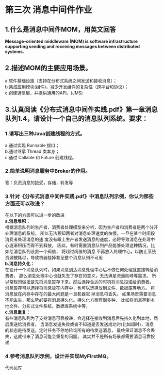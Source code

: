 # 第三次 消息中间件作业 
   
## 1.什么是消息中间件MOM，用英文回答   
**Message-oriented middleware (MOM) is software infrastructure supporting sending and receiving messages between distributed systems.**    
   
## 2.描述MOM的主要应用场景。   
a.软件基础设施（支持在分布式系统之间发送和接收消息）；   
b.集成应用模块(组件)，减少开发组件的复杂性（跨平台和协议）；   
c.创建通信层，并提供通用的API。(JMS)   
   
## 3.认真阅读《分布式消息中间件实践.pdf》第一章消息队列1.4，请设计一个自己的消息队列系统。要求：
### 1.请写出三种Java创建线程的方式。   
a.通过实现 Runnable 接口；   
b.通过继承 Thread 类本身；   
c.通过 Callable 和 Future 创建线程。   
   
### 2.简单说明消息服务中Broker的作用。   
答：负责消息的接受，存储，转发等   

### 3.针对《分布式消息中间件实践.pdf》中消息队列示例，你认为那些方面还可以改进？   
在以下的方面可以进一步的改进   
**a.消息堆积：**   
根据消息队列的生产者、消费者处理模型来分析，因为生产者和消费者是两个分开处理消息的系统，
所以无法预知两者对消息处理速度的快慢，一旦在某个时间段消费者处理消息的速 度没有跟上生产者发送消息的速度，必将导致消息在处理中心逐渐积压而得不到释放。 
因此，有时需要消息队列产品能够处理这种情况，比如给消息队列设置一个阀值，
将超过阔值的消息 不再放入处理中心，以防止系统资源被耗尽，导致机器挂掉甚至整个消息队列不可用   
**b.消息持久化：**   
在设计一个消息队列时，如果消息到达消息处理中心后不做任何处理就直接转给消费者，
那么消息处理中心也就失去了存在的意义，无法满足流量削峰等需求。
所以常规的做法是先将消息暂存下来，然后选择合适的时机将消息投递给消费者。
消息暂存可以选择将消息放在内存中，也可以选择放到文件、数据库等地方。
将消息放在内存中存在的最大问题是一旦机器岩 掉消息将丢失。
如果场景需要消息不能丢失，那么势必要将消息持久化。持久化方案有很多种，
比如将消息存到本地文件、分布式文件系统、数据库系统中等。   
**c.消息重复：**   
有些消息队列为了支持消息可靠投递，会选择在接收到消息后先持久化到本地，然后发送给消费者。
当消息发送失败或者不知道是否发送成功时(比如超时)，消息的状态是待发送，定时任务不停地轮询所有的待发送消息，
最终保证消息不会丢失，这就带来了消息可能会重复的问题。
其实并不是所有场景都需要消息可靠投递.    

### 4.参考消息队列示例，设计并实现MyFirstMQ。   
代码见库   

